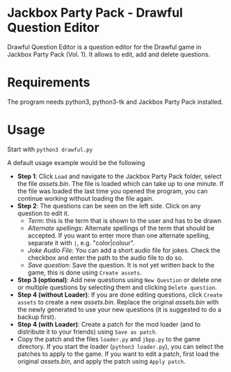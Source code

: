 Jackbox Party Pack - Drawful Question Editor
=========

Drawful Question Editor is a question editor for the Drawful game in Jackbox Party Pack (Vol. 1). It allows to edit, add and delete questions. 

# Requirements

The program needs python3, python3-tk and Jackbox Party Pack installed. 

# Usage

Start with 
`python3 drawful.py`

A default usage example would be the following
+ **Step 1**: Click `Load` and navigate to the Jackbox Party Pack folder, select the file *assets.bin*. The file is loaded which can take up to one minute. If the file was loaded the last time you opened the program, you can continue working without loading the file again.
+ **Step 2**: The questions can be seen on the left side. Click on any question to edit it. 
  * *Term*: this is the term that is shown to the user and has to be drawn
  * *Alternate spellings*: Alternate spellings of the term that should be accepted. If you want to enter more than one alternate spelling, separate it with `|`, e.g. "color|colour".
  * *Joke Audio File*: You can add a short audio file for jokes. Check the checkbox and enter the path to the audio file to do so.
  * *Save question*: Save the question. It is not yet written back to the game, this is done using `Create assets`.
+ **Step 3 (optional)**: Add new questions using `New Question` or delete one or multiple questions by selecting them and clicking `Delete question`.
+ **Step 4 (without Loader)**: If you are done editing questions, click `Create assets` to create a new *assets.bin*. Replace the original *assets.bin* with the newly generated to use your new questions (it is suggested to do a backup first). 
+ **Step 4 (with Loader)**: Create a patch for the mod loader (and to distribute it to your friends) using `Save as patch`. 
+ Copy the patch and the files `loader.py` and `jbpp.py` to the game directory. If you start the loader (`python3 loader.py`), you can select the patches to apply to the game. If you want to edit a patch, first load the original *assets.bin*, and apply the patch using `Apply patch`.  